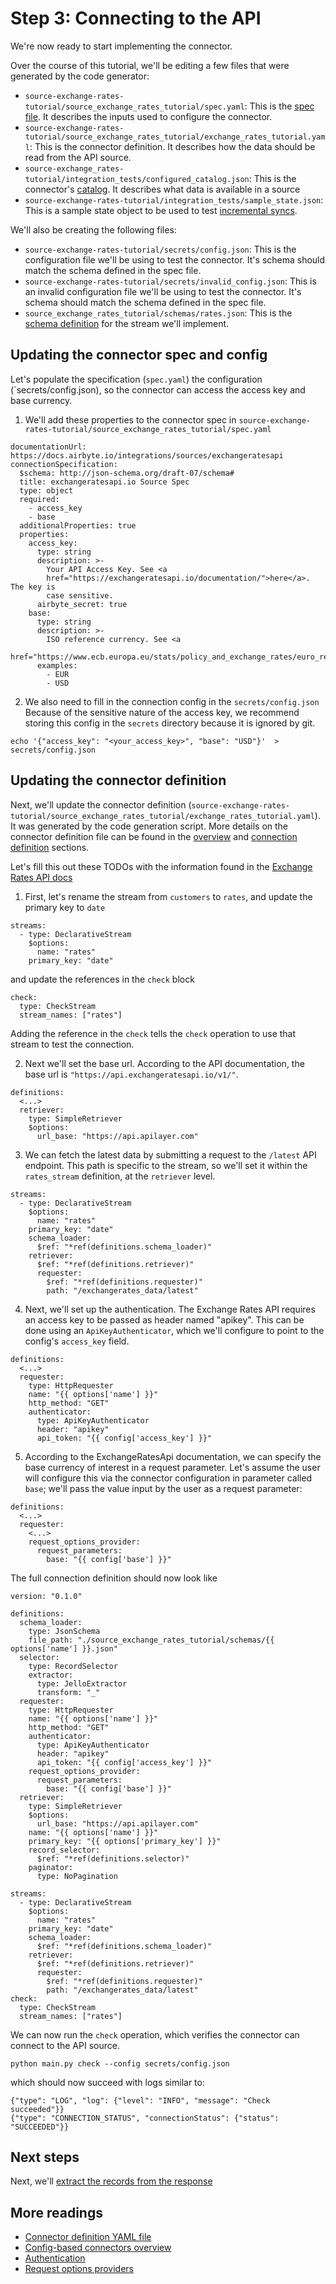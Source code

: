 # Step 3: Connecting to the API

We're now ready to start implementing the connector.

Over the course of this tutorial, we'll be editing a few files that were generated by the code generator:

- `source-exchange-rates-tutorial/source_exchange_rates_tutorial/spec.yaml`: This is the [spec file](../../connector-specification-reference.md). It describes the inputs used to configure the connector.
- `source-exchange-rates-tutorial/source_exchange_rates_tutorial/exchange_rates_tutorial.yaml`: This is the connector definition. It describes how the data should be read from the API source.
- `source-exchange_rates-tutorial/integration_tests/configured_catalog.json`: This is the connector's [catalog](../../../understanding-airbyte/beginners-guide-to-catalog.md). It describes what data is available in a source
- `source-exchange-rates-tutorial/integration_tests/sample_state.json`: This is a sample state object to be used to test [incremental syncs](../../cdk-python/incremental-stream.md).

We'll also be creating the following files:

- `source-exchange-rates-tutorial/secrets/config.json`: This is the configuration file we'll be using to test the connector. It's schema should match the schema defined in the spec file.
- `source-exchange-rates-tutorial/secrets/invalid_config.json`: This is an invalid configuration file we'll be using to test the connector. It's schema should match the schema defined in the spec file.
- `source_exchange_rates_tutorial/schemas/rates.json`: This is the [schema definition](../../cdk-python/schemas.md) for the stream we'll implement.

## Updating the connector spec and config

Let's populate the specification (`spec.yaml`) the configuration (`secrets/config.json), so the connector can access the access key and base currency.

1. We'll add these properties to the connector spec in `source-exchange-rates-tutorial/source_exchange_rates_tutorial/spec.yaml`

```
documentationUrl: https://docs.airbyte.io/integrations/sources/exchangeratesapi
connectionSpecification:
  $schema: http://json-schema.org/draft-07/schema#
  title: exchangeratesapi.io Source Spec
  type: object
  required:
    - access_key
    - base
  additionalProperties: true
  properties:
    access_key:
      type: string
      description: >-
        Your API Access Key. See <a
        href="https://exchangeratesapi.io/documentation/">here</a>. The key is
        case sensitive.
      airbyte_secret: true
    base:
      type: string
      description: >-
        ISO reference currency. See <a
        href="https://www.ecb.europa.eu/stats/policy_and_exchange_rates/euro_reference_exchange_rates/html/index.en.html">here</a>.
      examples:
        - EUR
        - USD
```

2. We also need to fill in the connection config in the `secrets/config.json`
   Because of the sensitive nature of the access key, we recommend storing this config in the `secrets` directory because it is ignored by git.

```
echo '{"access_key": "<your_access_key>", "base": "USD"}'  > secrets/config.json
```

## Updating the connector definition

Next, we'll update the connector definition (`source-exchange-rates-tutorial/source_exchange_rates_tutorial/exchange_rates_tutorial.yaml`). It was generated by the code generation script.
More details on the connector definition file can be found in the [overview](../overview.md) and [connection definition](../yaml-structure.md) sections.

Let's fill this out these TODOs with the information found in the [Exchange Rates API docs](https://exchangeratesapi.io/documentation/)

1. First, let's rename the stream from `customers` to `rates`, and update the primary key to `date`

```
streams:
  - type: DeclarativeStream
    $options:
      name: "rates"
    primary_key: "date"
```

and update the references in the `check` block

```
check:
  type: CheckStream
  stream_names: ["rates"]
```

Adding the reference in the `check` tells the `check` operation to use that stream to test the connection.

2. Next we'll set the base url.
   According to the API documentation, the base url is `"https://api.exchangeratesapi.io/v1/"`.

```
definitions:
  <...>
  retriever:
    type: SimpleRetriever
    $options:
      url_base: "https://api.apilayer.com"
```

3. We can fetch the latest data by submitting a request to the `/latest` API endpoint. This path is specific to the stream, so we'll set it within the `rates_stream` definition, at the `retriever` level.

```
streams:
  - type: DeclarativeStream
    $options:
      name: "rates"
    primary_key: "date"
    schema_loader:
      $ref: "*ref(definitions.schema_loader)"
    retriever:
      $ref: "*ref(definitions.retriever)"
      requester:
        $ref: "*ref(definitions.requester)"
        path: "/exchangerates_data/latest"
```

4. Next, we'll set up the authentication.
   The Exchange Rates API requires an access key to be passed as header named "apikey".
   This can be done using an `ApiKeyAuthenticator`, which we'll configure to point to the config's `access_key` field.

```
definitions:
  <...>
  requester:
    type: HttpRequester
    name: "{{ options['name'] }}"
    http_method: "GET"
    authenticator:
      type: ApiKeyAuthenticator
      header: "apikey"
      api_token: "{{ config['access_key'] }}"
```

5. According to the ExchangeRatesApi documentation, we can specify the base currency of interest in a request parameter. Let's assume the user will configure this via the connector configuration in parameter called `base`; we'll pass the value input by the user as a request parameter:

```
definitions:
  <...>
  requester:
    <...>
    request_options_provider:
      request_parameters:
        base: "{{ config['base'] }}"
```

The full connection definition should now look like

```
version: "0.1.0"

definitions:
  schema_loader:
    type: JsonSchema
    file_path: "./source_exchange_rates_tutorial/schemas/{{ options['name'] }}.json"
  selector:
    type: RecordSelector
    extractor:
      type: JelloExtractor
      transform: "_"
  requester:
    type: HttpRequester
    name: "{{ options['name'] }}"
    http_method: "GET"
    authenticator:
      type: ApiKeyAuthenticator
      header: "apikey"
      api_token: "{{ config['access_key'] }}"
    request_options_provider:
      request_parameters:
        base: "{{ config['base'] }}"
  retriever:
    type: SimpleRetriever
    $options:
      url_base: "https://api.apilayer.com"
    name: "{{ options['name'] }}"
    primary_key: "{{ options['primary_key'] }}"
    record_selector:
      $ref: "*ref(definitions.selector)"
    paginator:
      type: NoPagination

streams:
  - type: DeclarativeStream
    $options:
      name: "rates"
    primary_key: "date"
    schema_loader:
      $ref: "*ref(definitions.schema_loader)"
    retriever:
      $ref: "*ref(definitions.retriever)"
      requester:
        $ref: "*ref(definitions.requester)"
        path: "/exchangerates_data/latest"
check:
  type: CheckStream
  stream_names: ["rates"]
```

We can now run the `check` operation, which verifies the connector can connect to the API source.

```
python main.py check --config secrets/config.json
```

which should now succeed with logs similar to:

```
{"type": "LOG", "log": {"level": "INFO", "message": "Check succeeded"}}
{"type": "CONNECTION_STATUS", "connectionStatus": {"status": "SUCCEEDED"}}
```

## Next steps

Next, we'll [extract the records from the response](4-reading-data.md)

## More readings

- [Connector definition YAML file](../yaml-structure.md)
- [Config-based connectors overview](../overview.md)
- [Authentication](../authentication.md)
- [Request options providers](../request-options.md)